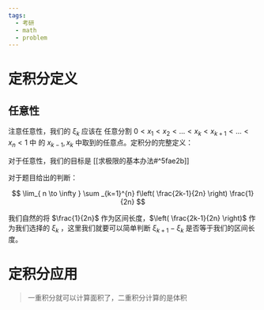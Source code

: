 ```yaml
---
tags:
  - 考研
  - math
  - problem
---
```

# 定积分定义

## 任意性

注意任意性，我们的 $\xi _{k}$ 应该在 任意分割 $0 < x_{1} < x_{2}<\dots< x_{k} < x_{k+1}< \dots<x_{n}<1$ 中  的 $x_{k-1},x_{k}$ 中取到的任意点。定积分的完整定义：

对于任意性，我们的目标是 [[求极限的基本办法#^5fae2b]] 



对于题目给出的判断：

$$
\lim_{ n \to \infty } \sum _{k=1}^{n} f\left( \frac{2k-1}{2n} \right) \frac{1}{2n}
$$

我们自然的将 $\frac{1}{2n}$ 作为区间长度，$\left( \frac{2k-1}{2n} \right)$ 作为我们选择的 $\xi _{k}$ ，这里我们就要可以简单判断 $\xi _{k+1} - \xi _{k}$ 是否等于我们的区间长度。


# 定积分应用

> 一重积分就可以计算面积了，二重积分计算的是体积

